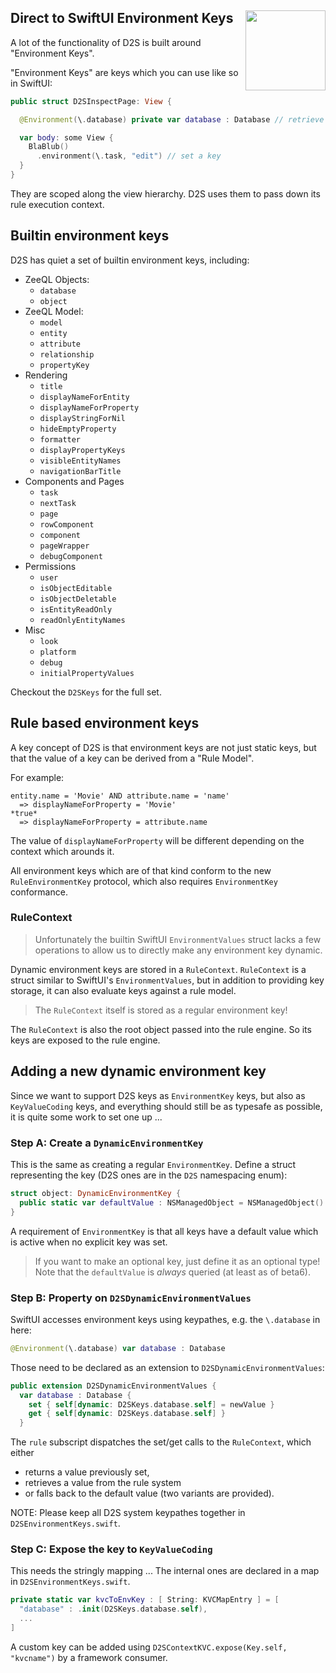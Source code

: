<h2>Direct to SwiftUI Environment Keys
  <img src="http://zeezide.com/img/d2s/D2SIcon.svg"
       align="right" width="128" height="128" />
</h2>

A lot of the functionality of D2S is built around "Environment Keys".

"Environment Keys" are keys which you can use like so in SwiftUI:

```swift
public struct D2SInspectPage: View {

  @Environment(\.database) private var database : Database // retrieve a key

  var body: some View {
    BlaBlub()
      .environment(\.task, "edit") // set a key
  }
}
```

They are scoped along the view hierarchy. D2S uses them to pass down its rule
execution context.

## Builtin environment keys

D2S has quiet a set of builtin environment keys, including:
- ZeeQL Objects:
  - `database`
  - `object`
- ZeeQL Model:
  - `model`
  - `entity`
  - `attribute`
  - `relationship`
  - `propertyKey`
- Rendering
  - `title`
  - `displayNameForEntity`
  - `displayNameForProperty`
  - `displayStringForNil`
  - `hideEmptyProperty`
  - `formatter`
  - `displayPropertyKeys`
  - `visibleEntityNames`
  - `navigationBarTitle`
- Components and Pages
  - `task`
  - `nextTask`
  - `page`
  - `rowComponent`
  - `component`
  - `pageWrapper`
  - `debugComponent`
- Permissions
  - `user`
  - `isObjectEditable`
  - `isObjectDeletable`
  - `isEntityReadOnly`
  - `readOnlyEntityNames`
- Misc
  - `look`
  - `platform`
  - `debug`
  - `initialPropertyValues`

Checkout the `D2SKeys` for the full set.


## Rule based environment keys

A key concept of D2S is that environment keys are not just static keys,
but that the value of a key can be derived from a "Rule Model".

For example:

```
entity.name = 'Movie' AND attribute.name = 'name' 
  => displayNameForProperty = 'Movie'
*true* 
  => displayNameForProperty = attribute.name
```

The value of `displayNameForProperty` will be different depending on the context
which arounds it.

All environment keys which are of that kind conform to the new 
`RuleEnvironmentKey` protocol, which also requires `EnvironmentKey`
conformance.

### RuleContext

> Unfortunately the builtin SwiftUI `EnvironmentValues` struct lacks a few 
> operations to allow us to directly make any environment key dynamic.

Dynamic environment keys are stored in a `RuleContext`. `RuleContext` is a
struct similar to SwiftUI's `EnvironmentValues`, but in addition to providing 
key storage, it can also evaluate keys against a rule model.

> The `RuleContext` itself is stored as a regular environment key!

The `RuleContext` is also the root object passed into the rule engine. So its
keys are exposed to the rule engine.


## Adding a new dynamic environment key

Since we want to support D2S keys as `EnvironmentKey` keys,
but also as `KeyValueCoding` keys,
and everything should still be as typesafe as possible,
it is quite some work to set one up ...

### Step A: Create a `DynamicEnvironmentKey`

This is the same as creating a regular `EnvironmentKey`.
Define a struct representing the key (D2S ones are in the `D2S` namespacing 
enum):
```swift
struct object: DynamicEnvironmentKey {
  public static var defaultValue : NSManagedObject = NSManagedObject()
}
```
A requirement of `EnvironmentKey` is that all keys have a default value which is 
active when no explicit key was set.

> If you want to make an optional key, just define it as an optional type!
> Note that the `defaultValue` is _always_ queried (at least as of beta6).

### Step B: Property on `D2SDynamicEnvironmentValues`

SwiftUI accesses environment keys using keypathes, e.g. the `\.database` in 
here:

```swift
@Environment(\.database) var database : Database
```

Those need to be declared as an extension to `D2SDynamicEnvironmentValues`:

```swift
public extension D2SDynamicEnvironmentValues {
  var database : Database {
    set { self[dynamic: D2SKeys.database.self] = newValue }
    get { self[dynamic: D2SKeys.database.self] }
  }
```

The `rule` subscript dispatches the set/get calls to the `RuleContext`, which 
either
- returns a value previously set,
- retrieves a value from the rule system
- or falls back to the default value (two variants are provided).

NOTE: Please keep all D2S system keypathes together in
      `D2SEnvironmentKeys.swift`.


### Step C: Expose the key to `KeyValueCoding`

This needs the stringly mapping ... The internal ones are declared in a map in
`D2SEnvironmentKeys.swift`.
```swift
private static var kvcToEnvKey : [ String: KVCMapEntry ] = [
  "database" : .init(D2SKeys.database.self),
  ...
]
```

A custom key can be added using `D2SContextKVC.expose(Key.self, "kvcname")`
by a framework consumer.
